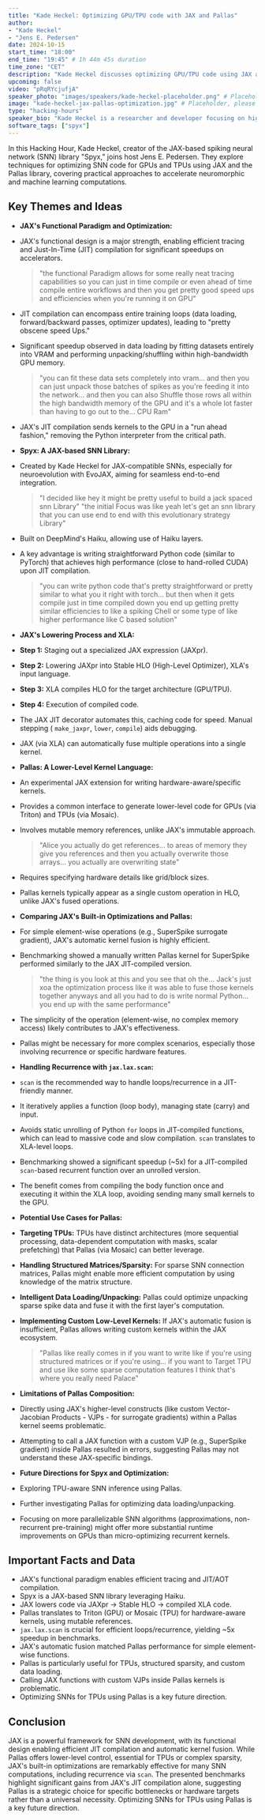 ```yaml
---
title: "Kade Heckel: Optimizing GPU/TPU code with JAX and Pallas"
author:
- "Kade Heckel"
- "Jens E. Pedersen"
date: 2024-10-15
start_time: "18:00"
end_time: "19:45" # 1h 44m 45s duration
time_zone: "CET"
description: "Kade Heckel discusses optimizing GPU/TPU code using JAX and Pallas in this Hacking Hour session."
upcoming: false
video: "pRqRYcjufjA"
speaker_photo: "images/speakers/kade-heckel-placeholder.png" # Placeholder, please replace
image: "kade-heckel-jax-pallas-optimization.jpg" # Placeholder, please create
type: "hacking-hours"
speaker_bio: "Kade Heckel is a researcher and developer focusing on high-performance computing for neural networks, with expertise in JAX and related optimization tools like Pallas. He is the creator of Spyx, a JAX-based spiking neural network library."
software_tags: ["spyx"]
---
```


In this Hacking Hour, Kade Heckel, creator of the JAX-based spiking neural network (SNN) library "Spyx," joins host Jens E. Pedersen. They explore techniques for optimizing SNN code for GPUs and TPUs using JAX and the Pallas library, covering practical approaches to accelerate neuromorphic and machine learning computations.

## Key Themes and Ideas

*   **JAX's Functional Paradigm and Optimization:**
  *   JAX's functional design is a major strength, enabling efficient tracing and Just-In-Time (JIT) compilation for significant speedups on accelerators.
      > "the functional Paradigm allows for some really neat tracing capabilities so you can just in time compile or even ahead of time compile entire workflows and then you get pretty good speed ups and efficiencies when you're running it on GPU"
  *   JIT compilation can encompass entire training loops (data loading, forward/backward passes, optimizer updates), leading to "pretty obscene speed Ups."
  *   Significant speedup observed in data loading by fitting datasets entirely into VRAM and performing unpacking/shuffling within high-bandwidth GPU memory.
      > "you can fit these data sets completely into vram... and then you can just unpack those batches of spikes as you're feeding it into the network... and then you can also Shuffle those rows all within the high bandwidth memory of the GPU and it's a whole lot faster than having to go out to the... CPU Ram"
  *   JAX's JIT compilation sends kernels to the GPU in a "run ahead fashion," removing the Python interpreter from the critical path.

*   **Spyx: A JAX-based SNN Library:**
  *   Created by Kade Heckel for JAX-compatible SNNs, especially for neuroevolution with EvoJAX, aiming for seamless end-to-end integration.
      > "I decided like hey it might be pretty useful to build a jack spaced snn Library"
      > "the initial Focus was like yeah let's get an snn library that you can use end to end with this evolutionary strategy Library"
  *   Built on DeepMind's Haiku, allowing use of Haiku layers.
  *   A key advantage is writing straightforward Python code (similar to PyTorch) that achieves high performance (close to hand-rolled CUDA) upon JIT compilation.
      > "you can write python code that's pretty straightforward or pretty similar to what you it right with torch... but then when it gets compile just in time compiled down you end up getting pretty similar efficiencies to like a spiking Chell or some type of like higher performance like C based solution"

*   **JAX's Lowering Process and XLA:**
  *   **Step 1:** Staging out a specialized JAX expression (JAXpr).
  *   **Step 2:** Lowering JAXpr into Stable HLO (High-Level Optimizer), XLA's input language.
  *   **Step 3:** XLA compiles HLO for the target architecture (GPU/TPU).
  *   **Step 4:** Execution of compiled code.
  *   The JAX JIT decorator automates this, caching code for speed. Manual stepping ( `make_jaxpr`, `lower`, `compile`) aids debugging.
  *   JAX (via XLA) can automatically fuse multiple operations into a single kernel.

*   **Pallas: A Lower-Level Kernel Language:**
  *   An experimental JAX extension for writing hardware-aware/specific kernels.
  *   Provides a common interface to generate lower-level code for GPUs (via Triton) and TPUs (via Mosaic).
  *   Involves mutable memory references, unlike JAX's immutable approach.
      > "Alice you actually do get references... to areas of memory they give you references and then you actually overwrite those arrays... you actually are overwriting state"
  *   Requires specifying hardware details like grid/block sizes.
  *   Pallas kernels typically appear as a single custom operation in HLO, unlike JAX's fused operations.

*   **Comparing JAX's Built-in Optimizations and Pallas:**
  *   For simple element-wise operations (e.g., SuperSpike surrogate gradient), JAX's automatic kernel fusion is highly efficient.
  *   Benchmarking showed a manually written Pallas kernel for SuperSpike performed similarly to the JAX JIT-compiled version.
      > "the thing is you look at this and you see that oh the... Jack's just xoa the optimization process like it was able to fuse those kernels together anyways and all you had to do is write normal Python... you end up with the same performance"
  *   The simplicity of the operation (element-wise, no complex memory access) likely contributes to JAX's effectiveness.
  *   Pallas might be necessary for more complex scenarios, especially those involving recurrence or specific hardware features.

*   **Handling Recurrence with `jax.lax.scan`:**
  *   `scan` is the recommended way to handle loops/recurrence in a JIT-friendly manner.
  *   It iteratively applies a function (loop body), managing state (carry) and input.
  *   Avoids static unrolling of Python `for` loops in JIT-compiled functions, which can lead to massive code and slow compilation. `scan` translates to XLA-level loops.
  *   Benchmarking showed a significant speedup (~5x) for a JIT-compiled `scan`-based recurrent function over an unrolled version.
  *   The benefit comes from compiling the body function once and executing it within the XLA loop, avoiding sending many small kernels to the GPU.

*   **Potential Use Cases for Pallas:**
  *   **Targeting TPUs:** TPUs have distinct architectures (more sequential processing, data-dependent computation with masks, scalar prefetching) that Pallas (via Mosaic) can better leverage.
  *   **Handling Structured Matrices/Sparsity:** For sparse SNN connection matrices, Pallas might enable more efficient computation by using knowledge of the matrix structure.
  *   **Intelligent Data Loading/Unpacking:** Pallas could optimize unpacking sparse spike data and fuse it with the first layer's computation.
  *   **Implementing Custom Low-Level Kernels:** If JAX's automatic fusion is insufficient, Pallas allows writing custom kernels within the JAX ecosystem.
      > "Pallas like really comes in if you want to write like if you're using structured matrices or if you're using... if you want to Target TPU and use like some sparse computation features I think that's where you really need Palace"

*   **Limitations of Pallas Composition:**
  *   Directly using JAX's higher-level constructs (like custom Vector-Jacobian Products - VJPs - for surrogate gradients) within a Pallas kernel seems problematic.
  *   Attempting to call a JAX function with a custom VJP (e.g., SuperSpike gradient) inside Pallas resulted in errors, suggesting Pallas may not understand these JAX-specific bindings.

*   **Future Directions for Spyx and Optimization:**
  *   Exploring TPU-aware SNN inference using Pallas.
  *   Further investigating Pallas for optimizing data loading/unpacking.
  *   Focusing on more parallelizable SNN algorithms (approximations, non-recurrent pre-training) might offer more substantial runtime improvements on GPUs than micro-optimizing recurrent kernels.

## Important Facts and Data

*   JAX's functional paradigm enables efficient tracing and JIT/AOT compilation.
*   Spyx is a JAX-based SNN library leveraging Haiku.
*   JAX lowers code via JAXpr -> Stable HLO -> compiled XLA code.
*   Pallas translates to Triton (GPU) or Mosaic (TPU) for hardware-aware kernels, using mutable references.
*   `jax.lax.scan` is crucial for efficient loops/recurrence, yielding ~5x speedup in benchmarks.
*   JAX's automatic fusion matched Pallas performance for simple element-wise functions.
*   Pallas is particularly useful for TPUs, structured sparsity, and custom data loading.
*   Calling JAX functions with custom VJPs inside Pallas kernels is problematic.
*   Optimizing SNNs for TPUs using Pallas is a key future direction.

## Conclusion

JAX is a powerful framework for SNN development, with its functional design enabling efficient JIT compilation and automatic kernel fusion. While Pallas offers lower-level control, essential for TPUs or complex sparsity, JAX's built-in optimizations are remarkably effective for many SNN computations, including recurrence via `scan`. The presented benchmarks highlight significant gains from JAX's JIT compilation alone, suggesting Pallas is a strategic choice for specific bottlenecks or hardware targets rather than a universal necessity. Optimizing SNNs for TPUs using Pallas is a key future direction.
